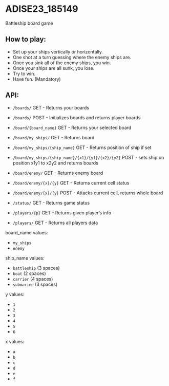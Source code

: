 # ADISE23_185149

Battleship board game

## How to play:
 - Set up your ships vertically or horizontally.
 - One shot at a turn guessing where the enemy ships are.
 - Once you sink all of the enemy ships, you win.
 - Once your ships are all sunk, you lose.
 - Try to win.
 - Have fun. (Mandatory)


## API: 

- ```/boards/``` GET 	- Returns your boards
- ```/boards/``` POST 	- Initializes boards and returns player boards

- ```/board/{board_name}``` GET 	- Returns your selected board

- ```/board/my_ships/``` GET 	- Returns board
- ```/board/my_ships/{ship_name}``` GET 	- Returns position of ship if set
- ```/board/my_ships/{ship_name}/{x1}/{y1}/{x2}/{y2}``` POST 	- sets ship on position x1y1 to x2y2 and returns boards

- ```/board/enemy/``` GET 	- Returns enemy board
- ```/board/enemy/{x}/{y}``` GET 	- Returns current cell status
- ```/board/enemy/{x}/{y}``` POST 	- Attacks current cell, returns whole board

- ```/status/``` GET 	- Returns game status

- ```/players/{p}```	GET		- Returns given player’s info
- ```/players/``` GET		- Returns all players data

board_name values:
- ```my_ships```
- ```enemy```

ship_name values:
- ```battleship``` (3 spaces)
- ```boat``` (2 spaces)
- ```carrier``` (4 spaces)
- ```submarine``` (3 spaces)

y values:
- ```1```
- ```2```
- ```3```
- ```4```
- ```5```
- ```6```

x values:
- ```a```
- ```b```
- ```c```
- ```d```
- ```e```
- ```f```

